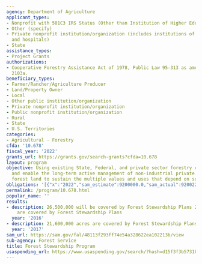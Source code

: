 ```yaml
---
agency: Department of Agriculture
applicant_types:
- Nonprofit with 501C3 IRS Status (Other than Institution of Higher Education)
- Other (specify)
- Private nonprofit institution/organization (includes institutions of higher education
  and hospitals)
- State
assistance_types:
- Project Grants
authorizations:
- Cooperative Forestry Assistance Act of 1978, Public Law 95-313 as amended; 16 U.S.C.
  2103a.
beneficiary_types:
- Farmer/Rancher/Agriculture Producer
- Land/Property Owner
- Local
- Other public institution/organization
- Private nonprofit institution/organization
- Public nonprofit institution/organization
- Rural
- State
- U.S. Territories
categories:
- Agricultural - Forestry
cfda: '10.678'
fiscal_year: '2022'
grants_url: https://grants.gov/search-grants?cfda=10.678
layout: program
objective: Using existing State, Federal, and private sector forestry experts, promote
  and enable the long-term active management of non-industrial private and other non-federal
  forest land to sustain the multiple values and uses that depend on such lands.
obligations: '[{"x":"2022","sam_estimate":9200000.0,"sam_actual":9200226.0,"usa_spending_actual":4115448.83},{"x":"2023","sam_estimate":10000000.0,"sam_actual":11312132.0,"usa_spending_actual":7824381.66},{"x":"2024","sam_estimate":11000000.0,"sam_actual":0.0,"usa_spending_actual":10521168.95}]'
permalink: /program/10.678.html
popular_name: ''
results:
- description: 26,500,000 will be covered by Forest Stewardship Plans 25,138,566 acres
    are covered by Forest Stewardship Plans
  year: '2016'
- description: 21,600,000 acres are covered by Forest Stewardship Plans
  year: '2017'
sam_url: https://sam.gov/fal/48113f293ff74e54a328622ea102213b/view
sub-agency: Forest Service
title: Forest Stewardship Program
usaspending_url: https://www.usaspending.gov/search/?hash=d15f3f3b5731b9e19428738a068ef0b7
---
```

